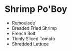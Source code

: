 # Shrimp Po'Boy

* [Remoulade](./remoulade)
* Breaded Fried Shrimp
* French Roll
* Thinly Sliced Tomato
* Shredded Lettuce
